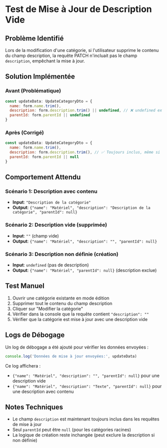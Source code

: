 # Test de Mise à Jour de Description Vide

## Problème Identifié

Lors de la modification d'une catégorie, si l'utilisateur supprime le contenu du champ description, la requête PATCH n'incluait pas le champ `description`, empêchant la mise à jour.

## Solution Implémentée

### Avant (Problématique)
```javascript
const updateData: UpdateCategoryDto = {
  name: form.name.trim(),
  description: form.description.trim() || undefined, // ❌ undefined exclut le champ
  parentId: form.parentId || undefined
}
```

### Après (Corrigé)
```javascript
const updateData: UpdateCategoryDto = {
  name: form.name.trim(),
  description: form.description.trim(), // ✅ Toujours inclus, même si vide
  parentId: form.parentId || null
}
```

## Comportement Attendu

### Scénario 1: Description avec contenu
- **Input**: `"Description de la catégorie"`
- **Output**: `{"name": "Matériel", "description": "Description de la catégorie", "parentId": null}`

### Scénario 2: Description vide (supprimée)
- **Input**: `""` (champ vide)
- **Output**: `{"name": "Matériel", "description": "", "parentId": null}`

### Scénario 3: Description non définie (création)
- **Input**: `undefined` (pas de description)
- **Output**: `{"name": "Matériel", "parentId": null}` (description exclue)

## Test Manuel

1. Ouvrir une catégorie existante en mode édition
2. Supprimer tout le contenu du champ description
3. Cliquer sur "Modifier la catégorie"
4. Vérifier dans la console que la requête contient `"description": ""`
5. Vérifier que la catégorie est mise à jour avec une description vide

## Logs de Débogage

Un log de débogage a été ajouté pour vérifier les données envoyées :

```javascript
console.log('Données de mise à jour envoyées:', updateData)
```

Ce log affichera :
- `{"name": "Matériel", "description": "", "parentId": null}` pour une description vide
- `{"name": "Matériel", "description": "Texte", "parentId": null}` pour une description avec contenu

## Notes Techniques

- Le champ `description` est maintenant toujours inclus dans les requêtes de mise à jour
- Seul `parentId` peut être `null` (pour les catégories racines)
- La logique de création reste inchangée (peut exclure la description si non définie)

